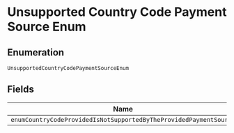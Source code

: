 
# Unsupported Country Code Payment Source Enum

## Enumeration

`UnsupportedCountryCodePaymentSourceEnum`

## Fields

| Name |
|  --- |
| `enumCountryCodeProvidedIsNotSupportedByTheProvidedPaymentSource` |

